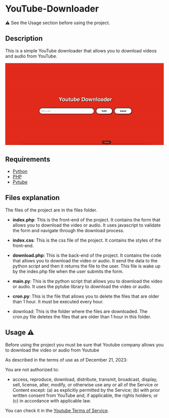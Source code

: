 # YouTube-Downloader

⚠️ See the Usage section before using the project.

## Description

This is a simple YouTube downloader that allows you to download videos and audio from YouTube.

![Demo](illustartion.gif)

## Requirements

- [Python](https://www.python.org)
- [PHP](https://www.php.net)
- [Pytube](https://pytube.io/)

## Files explanation

The files of the project are in the files folder.

- **index.php**: This is the front-end of the project. It contains the form that allows you to download the video or audio. It uses javascript to validate the form and navigate through the download process.

- **index.css**: This is the css file of the project. It contains the styles of the front-end.

- **download.php**: This is the back-end of the project. It contains the code that allows you to download the video or audio. It send the data to the python script and then it returns the file to the user. This file is wake up by the index.php file when the user submits the form.

- **main.py**: This is the python script that allows you to download the video or audio. It uses the pytube library to download the video or audio.

- **cron.py**: This is the file that allows you to delete the files that are older than 1 hour. It must be executed every hour.

- download: This is the folder where the files are downloaded. The cron.py file deletes the files that are older than 1 hour in this folder.

## Usage ⚠️

Before using the project you must be sure that Youtube company allows you to download the video or audio from Youtube

As described in the terms of use as of December 21, 2023:

You are not authorized to:

- access, reproduce, download, distribute, transmit, broadcast, display, sell, license, alter, modify, or otherwise use any or all of the Service or Content except: (a) as explicitly permitted by the Service; (b) with prior written consent from YouTube and, if applicable, the rights holders; or (c) in accordance with applicable law.

You can check it in the [Youtube Terms of Service](https://www.youtube.com/t/terms).


